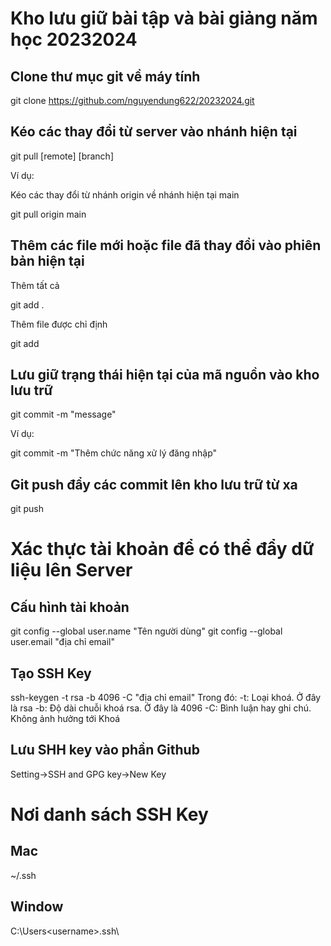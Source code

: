 # Kho lưu giữ bài tập và bài giảng năm học 20232024
## Clone thư mục git về máy tính

git clone https://github.com/nguyendung622/20232024.git

## Kéo các thay đổi từ server vào nhánh hiện tại

git pull [remote] [branch]

Ví dụ:

Kéo các thay đổi từ nhánh origin về nhánh hiện tại main

git pull origin main

## Thêm các file mới hoặc file đã thay đổi vào phiên bản hiện tại

Thêm tất cả

git add .

Thêm file được chỉ định

git add <file>

## Lưu giữ trạng thái hiện tại của mã nguồn vào kho lưu trữ

git commit -m "message"

Ví dụ:

git commit -m "Thêm chức năng xử lý đăng nhập"

## Git push đẩy các commit lên kho lưu trữ từ xa

git push <remote> <branch>

# Xác thực tài khoản để có thể đẩy dữ liệu lên Server
## Cấu hình tài khoản
git config --global user.name "Tên người dùng"
git config --global user.email "địa chỉ email"
## Tạo SSH Key
ssh-keygen -t rsa -b 4096 -C "địa chỉ email"
Trong đó:
    -t: Loại khoá. Ở đây là rsa
    -b: Độ dài chuỗi khoá rsa. Ở đây là 4096
    -C: Bình luận hay ghi chú. Không ảnh hưởng tới Khoá

## Lưu SHH key vào phần Github 

Setting->SSH and GPG key->New Key

# Nơi danh sách SSH Key
## Mac
~/.ssh
## Window
C:\Users\<username>\.ssh\



